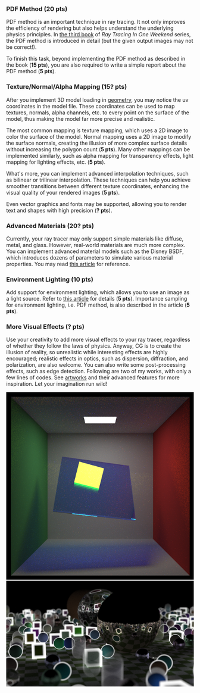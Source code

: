 ### PDF Method (20 pts)
PDF method is an important technique in ray tracing. It not only improves the efficiency of rendering but also helps understand the underlying physics principles. In [the third book](https://raytracing.github.io/books/RayTracingTheRestOfYourLife.html) of *Ray Tracing In One Weekend* series, the PDF method is introduced in detail (but the given output images may not be correct!). 

To finish this task, beyond implementing the PDF method as described in the book (**15 pts**), you are also required to write a simple report about the PDF method (**5 pts**).

### Texture/Normal/Alpha Mapping (15? pts)
After you implement 3D model loading in [geometry](geometry-bonus.md), you may notice the uv coordinates in the model file. These coordinates can be used to map textures, normals, alpha channels, etc. to every point on the surface of the model, thus making the model far more precise and realistic.

The most common mapping is texture mapping, which uses a 2D image to color the surface of the model. Normal mapping uses a 2D image to modify the surface normals, creating the illusion of more complex surface details without increasing the polygon count (**5 pts**). Many other mappings can be implemented similarly, such as alpha mapping for transparency effects, light mapping for lighting effects, etc. (**5 pts**).

What's more, you can implement advanced interpolation techniques, such as bilinear or trilinear interpolation. These techniques can help you achieve smoother transitions between different texture coordinates, enhancing the visual quality of your rendered images (**5 pts**).

Even vector graphics and fonts may be supported, allowing you to render text and shapes with high precision (**? pts**).

### Advanced Materials (20? pts)
Currently, your ray tracer may only support simple materials like diffuse, metal, and glass. However, real-world materials are much more complex. You can implement advanced material models such as the Disney BSDF, which introduces dozens of parameters to simulate various material properties. You may read [this article](https://schuttejoe.github.io/post/disneybsdf/) for reference.

### Environment Lighting (10 pts)
Add support for environment lighting, which allows you to use an image as a light source. Refer to [this article](http://dalab.se.sjtu.edu.cn/gitlab/courses/scotty3d/-/blob/master/docs/pathtracer/environment_lighting.md) for details (**5 pts**). Importance sampling for environment lighting, i.e. PDF method, is also described in the article (**5 pts**).

### More Visual Effects (? pts)
Use your creativity to add more visual effects to your ray tracer, regardless of whether they follow the laws of physics. Anyway, CG is to create the illusion of reality, so unrealistic while interesting effects are highly encouraged; realistic effects in optics, such as dispersion, diffraction, and polarization, are also welcome. You can also write some post-processing effects, such as edge detection. Following are two of my works, with only a few lines of codes. See [artworks](artworks.md) and their advanced features for more inspiration. Let your imagination run wild!

![test1](./assets/test1.png)
![test2](./assets/test2.png)